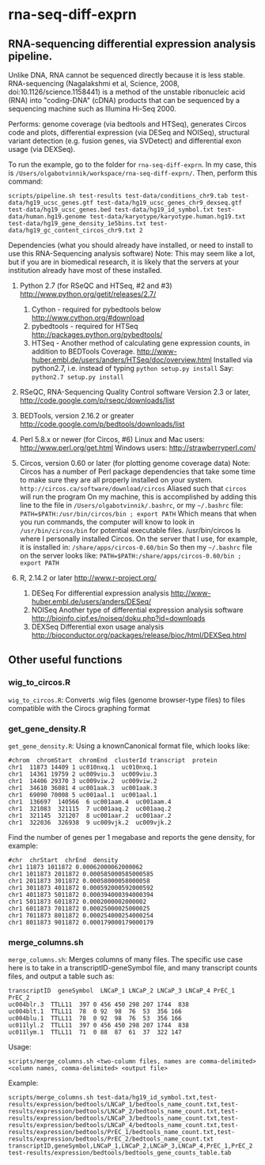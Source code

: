 rna-seq-diff-exprn
=============

RNA-sequencing differential expression analysis pipeline.
---------------------------------------------------------

Unlike DNA, RNA cannot be sequenced directly because it is less stable.
RNA-sequencing (Nagalakshmi et al, Science, 2008, 
doi:10.1126/science.1158441) is a method of the unstable ribonucleic acid 
(RNA) into "coding-DNA" (cDNA) products that can be sequenced by a 
sequencing machine such as Illumina Hi-Seq 2000.

Performs: genome coverage (via bedtools and HTSeq), generates Circos code and plots, differential expression (via DESeq and NOISeq), structural variant detection (e.g. fusion genes, via SVDetect) and differential exon usage (via DEXSeq).

To run the example, go to the folder for `rna-seq-diff-exprn`. In my case, this is `/Users/olgabotvinnik/workspace/rna-seq-diff-exprn/`. Then, perform this command:
```
scripts/pipeline.sh test-results test-data/conditions_chr9.tab test-data/hg19_ucsc_genes.gtf test-data/hg19_ucsc_genes_chr9_dexseq.gtf test-data/hg19_ucsc_genes.bed test-data/hg19_id_symbol.txt test-data/human.hg19.genome test-data/karyotype/karyotype.human.hg19.txt test-data/hg19_gene_density_1e5bins.txt test-data/hg19_gc_content_circos_chr9.txt 2
```

Dependencies (what you should already have installed, or need to install to use this RNA-Sequencing analysis software)
Note: This may seem like a lot, but if you are in biomedical research, it 
is likely that the servers at your institution already have most of these
installed.

1. Python 2.7 (for RSeQC and HTSeq, #2 and #3)
   http://www.python.org/getit/releases/2.7/
   1. Cython - required for pybedtools below
      http://www.cython.org/#download
   2. pybedtools - required for HTSeq
      http://packages.python.org/pybedtools/
   3. HTSeq - Another method of calculating gene expression counts,
      in addition to BEDTools Coverage.
      http://www-huber.embl.de/users/anders/HTSeq/doc/overview.html
      Installed via python2.7, i.e. instead of typing
       `python setup.py install`
     Say:
       `python2.7 setup.py install`

2. RSeQC, RNA-Sequencing Quality Control software 
   Version 2.3 or later, http://code.google.com/p/rseqc/downloads/list

3. BEDTools, version 2.16.2 or greater
   http://code.google.com/p/bedtools/downloads/list

4. Perl 5.8.x or newer (for Circos, #6)
   Linux and Mac users: http://www.perl.org/get.html
   Windows users: http://strawberryperl.com/

5. Circos, version 0.60 or later (for plotting genome coverage data)
   Note: Circos has a number of Perl package dependencies that take some
   time to make sure they are all properly installed on your system.
   `http://circos.ca/software/download/circos`
   Aliased such that `circos` will run the program
   On my machine, this is accomplished by adding this line to the file in
   `/Users/olgabotvinnik/.bashrc`, or my `~/.bashrc` file:
     `PATH=$PATH:/usr/bin/circos/bin ; export PATH`
   Which means that when you run commands, the computer will know to look 
   in `/usr/bin/circos/bin` for potential executable files. /usr/bin/circos
   Is where I personally installed Circos. On the server that I use, for
   example, it is installed in:
     `/share/apps/circos-0.60/bin`
   So then my `~/.bashrc` file on the server looks like:
     `PATH=$PATH:/share/apps/circos-0.60/bin ; export PATH`

6. R, 2.14.2 or later
   http://www.r-project.org/
   1. DESeq
   	  For differential expression analysis
      http://www-huber.embl.de/users/anders/DESeq/
   2. NOISeq
      Another type of differential expression analysis software
      http://bioinfo.cipf.es/noiseq/doku.php?id=downloads
   3. DEXSeq
      Differential exon usage analysis
      http://bioconductor.org/packages/release/bioc/html/DEXSeq.html


## Other useful functions

### wig_to_circos.R
`wig_to_circos.R`: Converts .wig files (genome browser-type files) to
  files compatible with the Cirocs graphing format

### get_gene_density.R
`get_gene_density.R`: Using a knownCanonical format file, which looks like:

```
#chrom  chromStart  chromEnd  clusterId transcript  protein
chr1  11873 14409 1 uc010nxq.1  uc010nxq.1
chr1  14361 19759 2 uc009viu.3  uc009viu.3
chr1  14406 29370 3 uc009viw.2  uc009viw.2
chr1  34610 36081 4 uc001aak.3  uc001aak.3
chr1  69090 70008 5 uc001aal.1  uc001aal.1
chr1  136697  140566  6 uc001aam.4  uc001aam.4
chr1  321083  321115  7 uc001aaq.2  uc001aaq.2
chr1  321145  321207  8 uc001aar.2  uc001aar.2
chr1  322036  326938  9 uc009vjk.2  uc009vjk.2
```

Find the number of genes per 1 megabase and reports the gene density, 
for example:

```
#chr  chrStart  chrEnd  density
chr1 11873 1011872 0.00062000062000062
chr1 1011873 2011872 0.000585000585000585
chr1 2011873 3011872 0.00058000058000058
chr1 3011873 4011872 0.000592000592000592
chr1 4011873 5011872 0.000394000394000394
chr1 5011873 6011872 0.0002000002000002
chr1 6011873 7011872 0.00025000025000025
chr1 7011873 8011872 0.000254000254000254
chr1 8011873 9011872 0.000179000179000179
```

### merge_columns.sh
`merge_columns.sh`: Merges columns of many files. The specific use case here is to take in a transcriptID-geneSymbol file, and many transcript counts files, and output a table such as:

```
transcriptID  geneSymbol  LNCaP_1 LNCaP_2 LNCaP_3 LNCaP_4 PrEC_1 PrEC_2
uc004blr.3  TTLL11  397 0 456 450 298 207 1744  838
uc004blt.1  TTLL11  78  0 92  98  76  53  356 166
uc004blu.1  TTLL11  78  0 92  98  76  53  356 166
uc011lyl.2  TTLL11  397 0 456 450 298 207 1744  838
uc011lym.1  TTLL11  71  0 88  87  61  37  322 147
```

Usage:
```
scripts/merge_columns.sh <two-column files, names are comma-delimited> <column names, comma-delimited> <output file>
```

Example:
```
scripts/merge_columns.sh test-data/hg19_id_symbol.txt,test-results/expression/bedtools/LNCaP_1/bedtools_name_count.txt,test-results/expression/bedtools/LNCaP_2/bedtools_name_count.txt,test-results/expression/bedtools/LNCaP_3/bedtools_name_count.txt,test-results/expression/bedtools/LNCaP_4/bedtools_name_count.txt,test-results/expression/bedtools/PrEC_1/bedtools_name_count.txt,test-results/expression/bedtools/PrEC_2/bedtools_name_count.txt transcriptID,geneSymbol,LNCaP_1,LNCaP_2,LNCaP_3,LNCaP_4,PrEC_1,PrEC_2 test-results/expression/bedtools/bedtools_gene_counts_table.tab
```